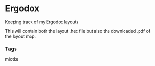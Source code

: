 # Ergodox


Keeping track of my Ergodox layouts


This will contain both the layout .hex file but also the downloaded .pdf of the layout map. 

### Tags
miotke
